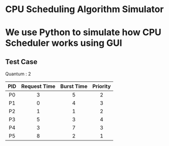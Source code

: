 ﻿CPU Scheduling Algorithm Simulator
==================================
# We use Python to simulate how CPU Scheduler works using GUI

## Test Case
Quantum : 2

|PID|Request Time|Burst Time|Priority|
|:-:|:-:|:-:|:-:|
|P0|3|5|2
|P1|0|4|3|
|P2|1|1|2|
|P3|5|3|4|
|P4|3|7|3|
|P5|8|2|1|
